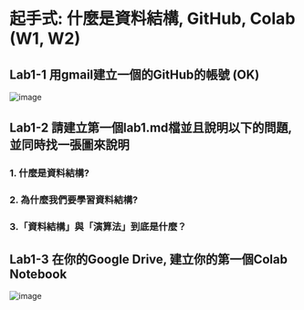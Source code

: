 # 起手式: 什麼是資料結構, GitHub, Colab (W1, W2) 

## Lab1-1 用gmail建立一個的GitHub的帳號 (OK)

![image](https://user-images.githubusercontent.com/89304181/154831490-b0c3686f-fb85-4cfd-bb10-4d3aab5c9a05.png)


## Lab1-2 請建立第一個lab1.md檔並且說明以下的問題, 並同時找一張圖來說明

### 1. 什麼是資料結構?


### 2. 為什麼我們要學習資料結構?



### 3.「資料結構」與「演算法」到底是什麼？

## Lab1-3 在你的Google Drive, 建立你的第一個Colab Notebook

![image](https://user-images.githubusercontent.com/89304181/155869514-6072d7a4-d272-45ce-adc1-ad08e30cfc88.png)

